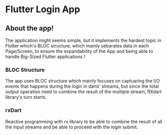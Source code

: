 # Flutter Login App
## About the app!
The application might seems simple, but it implements the hardest topic in Flutter which's BLOC structure, which mainly sebarates
data in each Page/Screen, to ensure the expandability of the App and being able to handle Big-Sized Flutter applications !
### BLOC Structure
The app uses BLOC structure which mainly focuses on captuaring the I/O events that happens during the login in darts' streams,
but since the total output operation need to combine the result of the multiple stream, RXdart library's turn starts.
### rxDart
Reactive programming with rx library to be able to combine the result of all the input streams and be able to proceed with the login submit.
